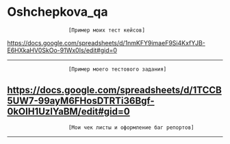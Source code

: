 # Oshchepkova_qa
                        [Пример моих тест кейсов]
https://docs.google.com/spreadsheets/d/1nmKFY9imaeF9Si4KxfYJB-E6HXkaHV0SkOo-91Wx0Is/edit#gid=0

---
                        [Пример моего тестового задания]

https://docs.google.com/spreadsheets/d/1TCCB5UW7-99ayM6FHosDTRTi36Bgf-0kOIH1UzlYaBM/edit#gid=0
---
                        [Мои чек листы и оформление баг репортов]

---

